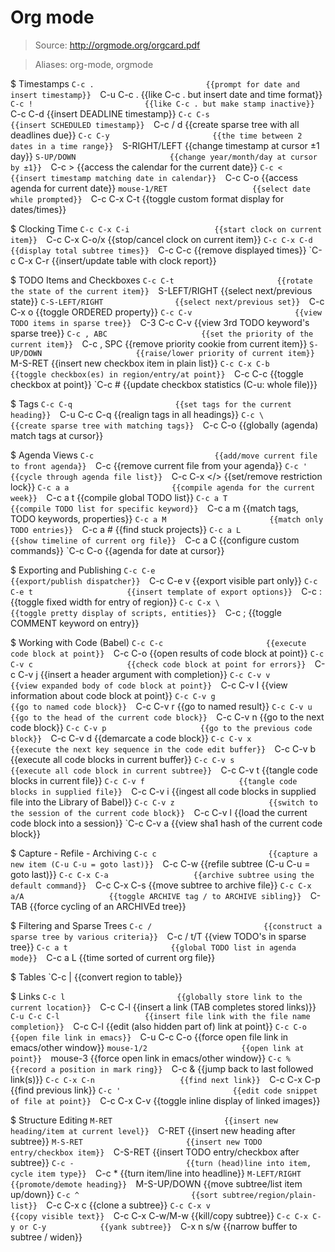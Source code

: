 # Org mode

> Source: http://orgmode.org/orgcard.pdf

> Aliases: org-mode, orgmode

$ Timestamps
    `C-c .                         {{prompt for date and insert timestamp}} 
    `C-u C-c .                     {{like C-c . but insert date and time format}} 
    `C-c !                         {{like C-c . but make stamp inactive}} 
    `C-c C-d                       {{insert DEADLINE timestamp}} 
    `C-c C-s                       {{insert SCHEDULED timestamp}} 
    `C-c / d                       {{create sparse tree with all deadlines due}} 
    `C-c C-y                       {{the time between 2 dates in a time range}} 
    `S-RIGHT/LEFT                  {{change timestamp at cursor ±1 day}} 
    `S-UP/DOWN                     {{change year/month/day at cursor by ±1}} 
    `C-c >                         {{access the calendar for the current date}} 
    `C-c <                         {{insert timestamp matching date in calendar}} 
    `C-c C-o                       {{access agenda for current date}} 
    `mouse-1/RET                   {{select date while prompted}} 
    `C-c C-x C-t                   {{toggle custom format display for dates/times}} 

$ Clocking Time
    `C-c C-x C-i                   {{start clock on current item}} 
    `C-c C-x C-o/x                 {{stop/cancel clock on current item}} 
    `C-c C-x C-d                   {{display total subtree times}} 
    `C-c C-c                       {{remove displayed times}} 
    `C-c C-x C-r                   {{insert/update table with clock report}} 

$ TODO Items and Checkboxes
    `C-c C-t                       {{rotate the state of the current item}} 
    `S-LEFT/RIGHT                  {{select next/previous state}} 
    `C-S-LEFT/RIGHT                {{select next/previous set}} 
    `C-c C-x o                     {{toggle ORDERED property}} 
    `C-c C-v                       {{view TODO items in sparse tree}} 
    `C-3 C-c C-v                   {{view 3rd TODO keyword's sparse tree}} 
    `C-c , ABC                     {{set the priority of the current item}} 
    `C-c , SPC                     {{remove priority cookie from current item}} 
    `S-UP/DOWN                     {{raise/lower priority of current item}} 
    `M-S-RET                       {{insert new checkbox item in plain list}} 
    `C-c C-x C-b                   {{toggle checkbox(es) in region/entry/at point}} 
    `C-c C-c                       {{toggle checkbox at point}} 
    `C-c #                         {{update checkbox statistics (C-u: whole file)}} 

$ Tags
    `C-c C-q                       {{set tags for the current heading}} 
    `C-u C-c C-q                   {{realign tags in all headings}} 
    `C-c \                         {{create sparse tree with matching tags}} 
    `C-c C-o                       {{globally (agenda) match tags at cursor}} 

$ Agenda Views
    `C-c                           {{add/move current file to front agenda}} 
    `C-c                           {{remove current file from your agenda}} 
    `C-c '                         {{cycle through agenda file list}} 
    `C-c C-x </>                   {{set/remove restriction lock}} 
    `C-c a a                       {{compile agenda for the current week}} 
    `C-c a t                       {{compile global TODO list}} 
    `C-c a T                       {{compile TODO list for specific keyword}} 
    `C-c a m                       {{match tags, TODO keywords, properties}} 
    `C-c a M                       {{match only TODO entries}} 
    `C-c a #                       {{find stuck projects}} 
    `C-c a L                       {{show timeline of current org file}} 
    `C-c a C                       {{configure custom commands}} 
    `C-c C-o                       {{agenda for date at cursor}} 

$ Exporting and Publishing
    `C-c C-e                       {{export/publish dispatcher}} 
    `C-c C-e v                     {{export visible part only}} 
    `C-c C-e t                     {{insert template of export options}} 
    `C-c :                         {{toggle fixed width for entry of region}} 
    `C-c C-x \                     {{toggle pretty display of scripts, entities}} 
    `C-c ;                         {{toggle COMMENT keyword on entry}} 

$ Working with Code (Babel)
    `C-c C-c                       {{execute code block at point}} 
    `C-c C-o                       {{open results of code block at point}} 
    `C-c C-v c                     {{check code block at point for errors}} 
    `C-c C-v j                     {{insert a header argument with completion}} 
    `C-c C-v v                     {{view expanded body of code block at point}} 
    `C-c C-v I                     {{view information about code block at point}} 
    `C-c C-v g                     {{go to named code block}} 
    `C-c C-v r                     {{go to named result}} 
    `C-c C-v u                     {{go to the head of the current code block}} 
    `C-c C-v n                     {{go to the next code block}} 
    `C-c C-v p                     {{go to the previous code block}} 
    `C-c C-v d                     {{demarcate a code block}} 
    `C-c C-v x                     {{execute the next key sequence in the code edit buffer}} 
    `C-c C-v b                     {{execute all code blocks in current buffer}} 
    `C-c C-v s                     {{execute all code block in current subtree}} 
    `C-c C-v t                     {{tangle code blocks in current file}} 
    `C-c C-v f                     {{tangle code blocks in supplied file}} 
    `C-c C-v i                     {{ingest all code blocks in supplied file into the Library of Babel}} 
    `C-c C-v z                     {{switch to the session of the current code block}} 
    `C-c C-v l                     {{load the current code block into a session}} 
    `C-c C-v a                     {{view sha1 hash of the current code block}} 

$ Capture - Refile - Archiving
    `C-c c                         {{capture a new item (C-u C-u = goto last)}} 
    `C-c C-w                       {{refile subtree (C-u C-u = goto last)}} 
    `C-c C-x C-a                   {{archive subtree using the default command}} 
    `C-c C-x C-s                   {{move subtree to archive file}} 
    `C-c C-x a/A                   {{toggle ARCHIVE tag / to ARCHIVE sibling}} 
    `C-TAB                         {{force cycling of an ARCHIVEd tree}} 

$ Filtering and Sparse Trees
    `C-c /                         {{construct a sparse tree by various criteria}} 
    `C-c / t/T                     {{view TODO's in sparse tree}} 
    `C-c a t                       {{global TODO list in agenda mode}} 
    `C-c a L                       {{time sorted of current org file}} 

$ Tables
    `C-c |                         {{convert region to table}} 

$ Links
    `C-c l                         {{globally store link to the current location}} 
    `C-c C-l                       {{insert a link (TAB completes stored links)}} 
    `C-u C-c C-l                   {{insert file link with the file name completion}} 
    `C-c C-l                       {{edit (also hidden part of) link at point}} 
    `C-c C-o                       {{open file link in emacs}} 
    `C-u C-c C-o                   {{force open file link in emacs/other window}} 
    `mouse-1/2                     {{open link at point}} 
    `mouse-3                       {{force open link in emacs/other window}} 
    `C-c %                         {{record a position in mark ring}} 
    `C-c &                         {{jump back to last followed link(s)}} 
    `C-c C-x C-n                   {{find next link}} 
    `C-c C-x C-p                   {{find previous link}} 
    `C-c '                         {{edit code snippet of file at point}} 
    `C-c C-x C-v                   {{toggle inline display of linked images}} 

$ Structure Editing
    `M-RET                         {{insert new heading/item at current level}} 
    `C-RET                         {{insert new heading after subtree}} 
    `M-S-RET                       {{insert new TODO entry/checkbox item}} 
    `C-S-RET                       {{insert TODO entry/checkbox after subtree}} 
    `C-c -                         {{turn (head)line into item, cycle item type}} 
    `C-c *                         {{turn item/line into headline}} 
    `M-LEFT/RIGHT                  {{promote/demote heading}} 
    `M-S-UP/DOWN                   {{move subtree/list item up/down}} 
    `C-c ^                         {{sort subtree/region/plain-list}} 
    `C-c C-x c                     {{clone a subtree}} 
    `C-c C-x v                     {{copy visible text}} 
    `C-c C-x C-w/M-w               {{kill/copy subtree}} 
    `C-c C-x C-y or C-y            {{yank subtree}} 
    `C-x n s/w                     {{narrow buffer to subtree / widen}} 

